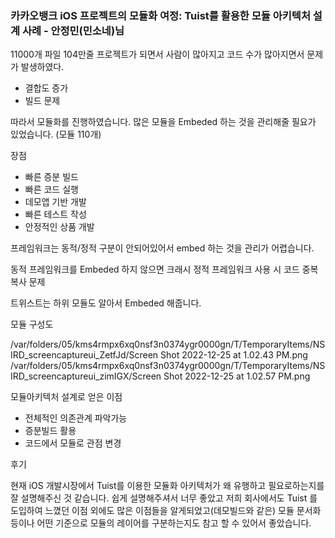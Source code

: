 ### 카카오뱅크 iOS 프로젝트의 모듈화 여정: Tuist를 활용한 모듈 아키텍처 설계 사례 - 안정민(민소네)님

11000개 파일 104만줄 프로젝트가 되면서 사람이 많아지고 코드 수가 많아지면서 문제가 발생하였다.

- 결합도 증가
- 빌드 문제

따라서 모듈화를 진행하였습니다.
많은 모듈을 Embeded 하는 것을 관리해줄 필요가 있었습니다. (모듈 110개)

장점
- 빠른 증분 빌드
- 빠른 코드 실행
- 데모앱 기반 개발
- 빠른 테스트 작성
- 안정적인 상품 개발

프레임워크는 동적/정적 구분이 안되어있어서 embed 하는 것을 관리가 어렵습니다.

동적 프레임워크를 Embeded 하지 않으면 크래시
정적 프레임워크 사용 시 코드 중복 복사 문제

트위스트는 하위 모듈도 알아서 Embeded 해줍니다.

모듈 구성도

/var/folders/05/kms4rmpx6xq0nsf3n0374ygr0000gn/T/TemporaryItems/NSIRD_screencaptureui_ZetfJd/Screen Shot 2022-12-25 at 1.02.43 PM.png
/var/folders/05/kms4rmpx6xq0nsf3n0374ygr0000gn/T/TemporaryItems/NSIRD_screencaptureui_zimIGX/Screen Shot 2022-12-25 at 1.02.57 PM.png

모듈아키텍처 설계로 얻은 이점
- 전체적인 의존관계 파악가능
- 증분빌드 활용
- 코드에서 모듈로 관점 변경

후기

현재 iOS 개발시장에서 Tuist를 이용한 모듈화 아키텍처가 왜 유행하고 필요로하는지를 잘 설명해주신 것 같습니다. 쉽게 설명해주셔서 너무 좋았고 저희 회사에서도 Tuist 를 도입하여 느꼈던 이점 외에도 많은 이점들을 알게되었고(데모빌드와 같은) 모듈 문서화 등이나 어떤 기준으로 모듈의 레이어를 구분하는지도 참고 할 수 있어서 좋았습니다.


